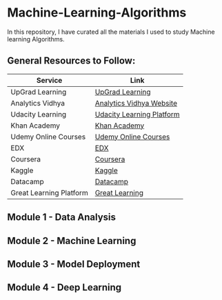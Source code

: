 # Machine-Learning-Algorithms
 In this repository, I have curated all the materials I used to study Machine learning Algorithms.

## General Resources to Follow:

| Service               | Link                                                                                            |
|-----------------------|-------------------------------------------------------------------------------------------------|
| UpGrad Learning       | [UpGrad Learning](https://www.notion.so/UpGrad-Learning-5b6c7b338fd2425e983f7052f5e4279c?pvs=21) |
| Analytics Vidhya      | [Analytics Vidhya Website](https://www.notion.so/Analytics-Vidhya-Website-c7376ed03b49425aa0a85421ad2f6dc7?pvs=21) |
| Udacity Learning      | [Udacity Learning Platform](https://www.notion.so/Udacity-Learning-Platform-0d25b39d0e174c5f803b666e1711fef2?pvs=21) |
| Khan Academy          | [Khan Academy](https://www.notion.so/Khan-Academy-cd69d1ffd4ad41d1bff21bd6ffa51618?pvs=21) |
| Udemy Online Courses  | [Udemy Online Courses](https://www.notion.so/Udemy-Online-Courses-3bd29fc79f264b25aef20d765b147272?pvs=21) |
| EDX                   | [EDX](https://www.notion.so/EDX-272a1f5f4b60451f87fdd25792cc67ca?pvs=21) |
| Coursera              | [Coursera](https://www.notion.so/Coursera-707788edbb434beb944cf75b07a73df1?pvs=21) |
| Kaggle                | [Kaggle](https://www.notion.so/Kaggle-4fbcd705c76e4e5bb7341e87027bb599?pvs=21) |
| Datacamp              | [Datacamp](https://www.notion.so/Datacamp-9398400077944de18f61943640d014ce?pvs=21) |
| Great Learning Platform | [Great Learning](https://www.greatlearning.in/)


## Module 1 - Data Analysis

## Module 2 - Machine Learning

## Module 3 - Model Deployment


## Module 4 - Deep Learning



